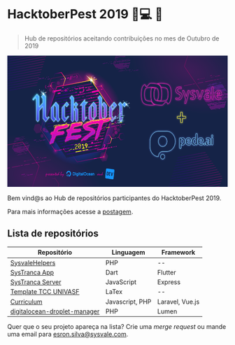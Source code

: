 # HacktoberPest 2019 🍻💻 🎉
> Hub de repositórios aceitando contribuições no mes de Outubro de 2019

<p align="center">
  <img height="300" src="img/hacktoberbanner.png">
</p>

Bem vind@s ao Hub de repositórios participantes do HacktoberPest 2019.

Para mais informações acesse a [postagem](https://medium.com/sysvale/hacktoberpest-2019-8761a969c85e).

## Lista de repositórios


| Repositório                                                                        | Linguagem            | Framework          |
|------------------------------------------------------------------------------------|----------------------|--------------------|
| [SysvaleHelpers](https://github.com/Sysvale/helpers) | PHP | -- |
| [SysTranca App](https://github.com/esron/systranca_app) | Dart | Flutter |
| [SysTranca Server](https://github.com/esron/systranca-server) | JavaScript | Express |
| [Template TCC UNIVASF](https://github.com/Gabrielr2508/template-tcc-latex-univasf) | LaTex  | -- |
| [Curriculum](https://github.com/Gabrielr2508/curriculum) | Javascript, PHP | Laravel, Vue.js |
| [digitalocean-droplet-manager](https://github.com/lissonpsantos2/digitalocean-droplet-manager) | PHP | Lumen |

Quer que o seu projeto apareça na lista? Crie uma _merge request_ ou mande uma email para esron.silva@sysvale.com.
